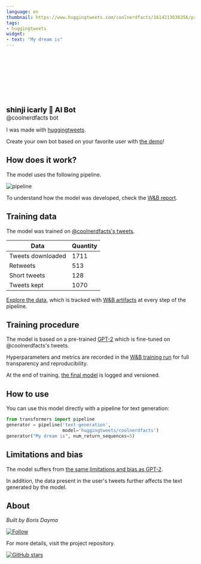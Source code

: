 ```yaml
---
language: en
thumbnail: https://www.huggingtweets.com/coolnerdfacts/1614213636356/predictions.png
tags:
- huggingtweets
widget:
- text: "My dream is"
---
```


<div>
<div style="width: 132px; height:132px; border-radius: 50%; background-size: cover; background-image: url('https://pbs.twimg.com/profile_images/1330648314203631619/v2qx0ncL_400x400.jpg')">
</div>
<div style="margin-top: 8px; font-size: 19px; font-weight: 800">shinji icarly 🤖 AI Bot </div>
<div style="font-size: 15px">@coolnerdfacts bot</div>
</div>

I was made with [huggingtweets](https://github.com/borisdayma/huggingtweets).

Create your own bot based on your favorite user with [the demo](https://colab.research.google.com/github/borisdayma/huggingtweets/blob/master/huggingtweets-demo.ipynb)!

## How does it work?

The model uses the following pipeline.

![pipeline](https://github.com/borisdayma/huggingtweets/blob/master/img/pipeline.png?raw=true)

To understand how the model was developed, check the [W&B report](https://app.wandb.ai/wandb/huggingtweets/reports/HuggingTweets-Train-a-model-to-generate-tweets--VmlldzoxMTY5MjI).

## Training data

The model was trained on [@coolnerdfacts's tweets](https://twitter.com/coolnerdfacts).

| Data | Quantity |
| --- | --- |
| Tweets downloaded | 1711 |
| Retweets | 513 |
| Short tweets | 128 |
| Tweets kept | 1070 |

[Explore the data](https://wandb.ai/wandb/huggingtweets/runs/3l96gdy8/artifacts), which is tracked with [W&B artifacts](https://docs.wandb.com/artifacts) at every step of the pipeline.

## Training procedure

The model is based on a pre-trained [GPT-2](https://huggingface.co/gpt2) which is fine-tuned on @coolnerdfacts's tweets.

Hyperparameters and metrics are recorded in the [W&B training run](https://wandb.ai/wandb/huggingtweets/runs/o5cywwmo) for full transparency and reproducibility.

At the end of training, [the final model](https://wandb.ai/wandb/huggingtweets/runs/o5cywwmo/artifacts) is logged and versioned.

## How to use

You can use this model directly with a pipeline for text generation:

```python
from transformers import pipeline
generator = pipeline('text-generation',
                     model='huggingtweets/coolnerdfacts')
generator("My dream is", num_return_sequences=5)
```

## Limitations and bias

The model suffers from [the same limitations and bias as GPT-2](https://huggingface.co/gpt2#limitations-and-bias).

In addition, the data present in the user's tweets further affects the text generated by the model.

## About

*Built by Boris Dayma*

[![Follow](https://img.shields.io/twitter/follow/borisdayma?style=social)](https://twitter.com/intent/follow?screen_name=borisdayma)

For more details, visit the project repository.

[![GitHub stars](https://img.shields.io/github/stars/borisdayma/huggingtweets?style=social)](https://github.com/borisdayma/huggingtweets)
